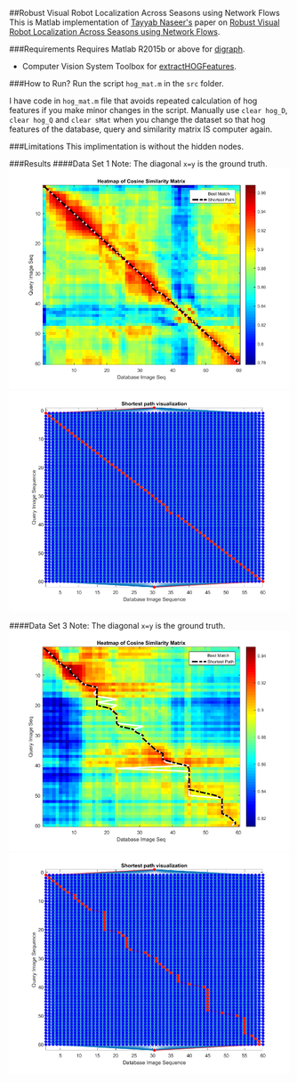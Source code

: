 ##Robust Visual Robot Localization Across Seasons using Network Flows
This is Matlab implementation of [Tayyab Naseer's](http://www2.informatik.uni-freiburg.de/~naseer/) paper on [Robust Visual Robot Localization Across Seasons using Network Flows](http://www2.informatik.uni-freiburg.de/~spinello/naseerAAAI14.pdf).

###Requirements
Requires Matlab R2015b or above for [digraph](http://www.mathworks.com/help/matlab/ref/digraph.html).
- Computer Vision System Toolbox for [extractHOGFeatures](http://www.mathworks.com/help/vision/ref/extracthogfeatures.html).

###How to Run?
Run the script `hog_mat.m` in the `src` folder.

I have code in `hog_mat.m` file that avoids repeated calculation of hog features if you make minor changes in the script. Manually use `clear hog_D`, `clear hog_Q` and `clear sMat` when you change the dataset so that hog features of the database, query and similarity matrix IS computer again.

###Limitations
This implimentation is without the hidden nodes.

###Results
####Data Set 1
Note: The diagonal `x=y` is the ground truth.
![Set 1 Heatmap showing similarity with shortest path overlayed](results/set1/heatmap.png)
![Set 1 Network with shortest path highlighted](results/set1/network.png)

####Data Set 3
Note: The diagonal `x=y` is the ground truth.
![Set 3 Heatmap showing similarity with shortest path overlayed](results/set3/heatmap.png)
![Set 3 Network with shortest path highlighted](results/set3/network.png)